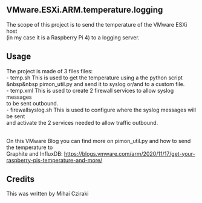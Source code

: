 <snippet>
  <content>

## VMware.ESXi.ARM.temperature.logging

The scope of this project is to send the temperature of the VMware ESXi host 
<br>(in my case it is a Raspberry Pi 4) to a logging server.
 

## Usage

The project is made of 3 files files:
<br> - temp.sh This is used to get the temperature using a the python script
<br>&nbsp&nbsp pimon_util.py and send it to syslog or/and to a custom file. 
<br> - temp.xml This is used to create 2 firewall services to allow syslog messages
<br>   to be sent outbound. 
<br> - firewallsyslog.sh This is used to configure where the syslog messages will be sent
<br>   and activate the 2 services needed to allow traffic outbound.

<br> On this VMware Blog you can find more on pimon_util.py and how to send the temperature to 
<br> Graphite and InfluxDB: https://blogs.vmware.com/arm/2020/11/17/get-your-raspberry-pis-temperature-and-more/

## Credits
This was written by Mihai Cziraki
</content>
</snippet>
